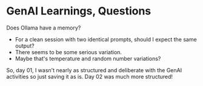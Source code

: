 # GenAI Learnings, Questions

Does Ollama have a memory?
- For a clean session with two identical prompts, should I expect the same output?
- There seems to be some serious variation.
- Maybe that's temperature and random number variations?

So, day 01, I wasn't nearly as structured and deliberate with the GenAI activities so just saving it as is.  Day 02 was much more structured!
